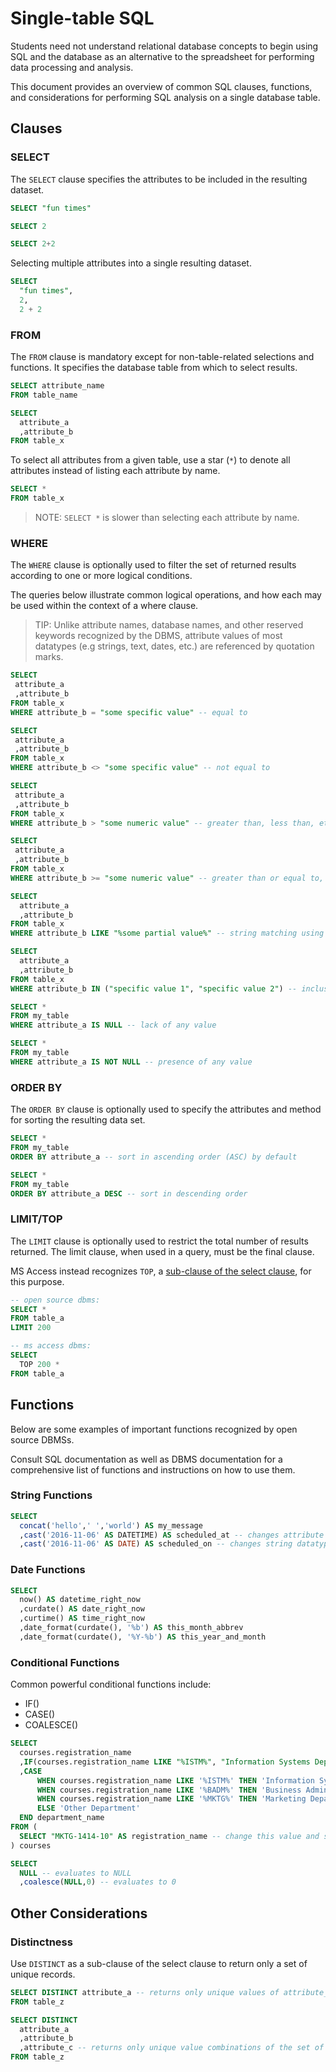 # Single-table SQL

Students need not understand relational database concepts to begin using SQL and the database as an alternative to the spreadsheet for performing data processing and analysis.

This document provides an overview of common SQL clauses, functions, and considerations for performing SQL analysis on a single database table.

## Clauses

### SELECT

The `SELECT` clause specifies the attributes to be included in the resulting dataset.

```` sql
SELECT "fun times"
````

```` sql
SELECT 2
````

```` sql
SELECT 2+2
````

Selecting multiple attributes into a single resulting dataset.

```` sql
SELECT
  "fun times",
  2,
  2 + 2
````

### FROM

The `FROM` clause is mandatory except for non-table-related selections and functions.
 It specifies the database table from which to select results.

```` sql
SELECT attribute_name
FROM table_name
````

```` sql
SELECT
  attribute_a
  ,attribute_b
FROM table_x
````

To select all attributes from a given table,
 use a star (`*`) to denote all attributes instead of listing each attribute by name.

```` sql
SELECT *
FROM table_x
````

> NOTE: `SELECT *` is slower than selecting each attribute by name.

### WHERE

The `WHERE` clause is optionally used to
 filter the set of returned results according to one or more logical conditions.

The queries below illustrate common logical operations, and how each may be used within the context of a where clause.

> TIP: Unlike attribute names, database names, and other reserved keywords recognized by the DBMS, attribute values of most datatypes (e.g strings, text, dates, etc.) are referenced by quotation marks.

```` sql
SELECT
 attribute_a
 ,attribute_b
FROM table_x
WHERE attribute_b = "some specific value" -- equal to
````

```` sql
SELECT
 attribute_a
 ,attribute_b
FROM table_x
WHERE attribute_b <> "some specific value" -- not equal to
````

```` sql
SELECT
 attribute_a
 ,attribute_b
FROM table_x
WHERE attribute_b > "some numeric value" -- greater than, less than, etc.
````

```` sql
SELECT
 attribute_a
 ,attribute_b
FROM table_x
WHERE attribute_b >= "some numeric value" -- greater than or equal to, less than or equal to, etc.
````

```` sql
SELECT
  attribute_a
  ,attribute_b
FROM table_x
WHERE attribute_b LIKE "%some partial value%" -- string matching using `LIKE` and `%`
````

```` sql
SELECT
  attribute_a
  ,attribute_b
FROM table_x
WHERE attribute_b IN ("specific value 1", "specific value 2") -- inclusion in a list
````

```` sql
SELECT *
FROM my_table
WHERE attribute_a IS NULL -- lack of any value
````

```` sql
SELECT *
FROM my_table
WHERE attribute_a IS NOT NULL -- presence of any value
````

### ORDER BY

The `ORDER BY` clause is optionally used to
 specify the attributes and method for sorting the resulting data set.

```` sql
SELECT *
FROM my_table
ORDER BY attribute_a -- sort in ascending order (ASC) by default
````

```` sql
SELECT *
FROM my_table
ORDER BY attribute_a DESC -- sort in descending order
````

### LIMIT/TOP

The `LIMIT` clause is optionally used to restrict the total number of results returned. The limit clause, when used in a query, must be the final clause.

MS Access instead recognizes `TOP`, a [sub-clause of the select clause](http://www.w3schools.com/sql/sql_top.asp), for this purpose.

```` sql
-- open source dbms:
SELECT *
FROM table_a
LIMIT 200

-- ms access dbms:
SELECT
  TOP 200 *
FROM table_a
````

## Functions

Below are some examples of important functions recognized by open source DBMSs.

Consult SQL documentation as well as DBMS documentation for a comprehensive list of functions and instructions on how to use them.

### String Functions

```` sql
SELECT
  concat('hello',' ','world') AS my_message
  ,cast('2016-11-06' AS DATETIME) AS scheduled_at -- changes attribute datatype from string to datetime
  ,cast('2016-11-06' AS DATE) AS scheduled_on -- changes string datatype to date datatype
````

### Date Functions

```` sql
SELECT
  now() AS datetime_right_now
  ,curdate() AS date_right_now
  ,curtime() AS time_right_now
  ,date_format(curdate(), '%b') AS this_month_abbrev
  ,date_format(curdate(), '%Y-%b') AS this_year_and_month
````

### Conditional Functions

Common powerful conditional functions include:

 + IF()
 + CASE()
 + COALESCE()

```` sql
SELECT
  courses.registration_name
  ,IF(courses.registration_name LIKE "%ISTM%", "Information Systems Department", "Other Department") AS department_classification
  ,CASE
      WHEN courses.registration_name LIKE '%ISTM%' THEN 'Information Systems Department'
      WHEN courses.registration_name LIKE '%BADM%' THEN 'Business Administration Department'
      WHEN courses.registration_name LIKE '%MKTG%' THEN 'Marketing Department'
      ELSE 'Other Department'
  END department_name
FROM (
  SELECT "MKTG-1414-10" AS registration_name -- change this value and see what happens ...
) courses
````

```` sql
SELECT
  NULL -- evaluates to NULL
  ,coalesce(NULL,0) -- evaluates to 0
````

## Other Considerations

### Distinctness

Use `DISTINCT` as a sub-clause of the select clause to return only a set of unique records.

```` sql
SELECT DISTINCT attribute_a -- returns only unique values of attribute_a
FROM table_z
````

```` sql
SELECT DISTINCT
  attribute_a
  ,attribute_b
  ,attribute_c -- returns only unique value combinations of the set of all selected attributes
FROM table_z
````
